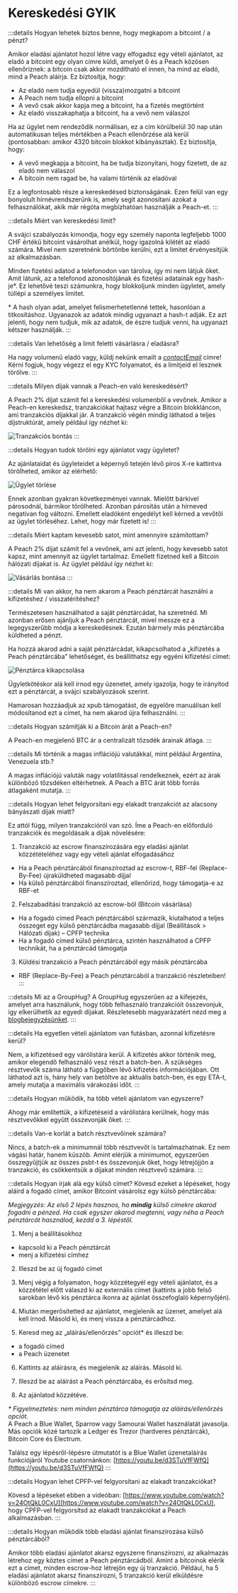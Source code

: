 # Kereskedési GYIK

:::details Hogyan lehetek biztos benne, hogy megkapom a bitcoint / a pénzt?

Amikor eladási ajánlatot hozol létre vagy elfogadsz egy vételi ajánlatot, az eladó a bitcoint egy olyan címre küldi, amelyet ő és a Peach közösen ellenőriznek: a bitcoin csak akkor mozdítható el innen, ha mind az eladó, mind a Peach aláírja. Ez biztosítja, hogy:

- Az eladó nem tudja egyedül (vissza)mozgatni a bitcoint  
- A Peach nem tudja ellopni a bitcoint  
- A vevő csak akkor kapja meg a bitcoint, ha a fizetés megtörtént  
- Az eladó visszakaphatja a bitcoint, ha a vevő nem válaszol  

Ha az ügylet nem rendeződik normálisan, ez a cím körülbelül 30 nap után automatikusan teljes mértékben a Peach ellenőrzése alá kerül (pontosabban: amikor 4320 bitcoin blokkot kibányásztak). Ez biztosítja, hogy:

- A vevő megkapja a bitcoint, ha be tudja bizonyítani, hogy fizetett, de az eladó nem válaszol  
- A bitcoin nem ragad be, ha valami történik az eladóval  

Ez a legfontosabb része a kereskedésed biztonságának. Ezen felül van egy bonyolult hírnévrendszerünk is, amely segít azonosítani azokat a felhasználókat, akik már régóta megbízhatóan használják a Peach-et.
:::

:::details Miért van kereskedési limit?

A svájci szabályozás kimondja, hogy egy személy naponta legfeljebb 1000 CHF értékű bitcoint vásárolhat anélkül, hogy igazolná kilétét az eladó számára. Mivel nem szeretnénk börtönbe kerülni, ezt a limitet érvényesítjük az alkalmazásban.

Minden fizetési adatod a telefonodon van tárolva, így mi nem látjuk őket. Amit látunk, az a telefonod azonosítójának és fizetési adatainak egy hash-je\*. Ez lehetővé teszi számunkra, hogy blokkoljunk minden ügyletet, amely túllépi a személyes limitet.

\* A hash olyan adat, amelyet felismerhetetlenné tettek, hasonlóan a titkosításhoz. Ugyanazok az adatok mindig ugyanazt a hash-t adják. Ez azt jelenti, hogy nem tudjuk, mik az adatok, de észre tudjuk venni, ha ugyanazt kétszer használják.
:::

:::details Van lehetőség a limit feletti vásárlásra / eladásra?

Ha nagy volumenű eladó vagy, küldj nekünk emailt a [$contactEmail$](mailto:$contactEmail$) címre!  
Kérni fogjuk, hogy végezz el egy KYC folyamatot, és a limitjeid el lesznek törölve.
:::

:::details Milyen díjak vannak a Peach-en való kereskedésért?

A Peach 2% díjat számít fel a kereskedési volumenből a vevőnek. Amikor a Peach-en kereskedsz, tranzakciókat hajtasz végre a Bitcoin blokkláncon, ami tranzakciós díjakkal jár. A tranzakció végén mindig láthatod a teljes díjstruktúrát, amely például így nézhet ki:

![Tranzakciós bontás](/img/faq/trading/TradeBreakdowns.png)
:::

:::details Hogyan tudok törölni egy ajánlatot vagy ügyletet?

Az ajánlataidat és ügyleteidet a képernyő tetején lévő piros X-re kattintva törölheted, amikor az elérhető:

![Ügylet törlése](/img/faq/trading/cancel.png)

Ennek azonban gyakran következményei vannak. Mielőtt bárkivel párosodnál, bármikor törölheted. Azonban párosítás után a hírneved negatívan fog változni. Emellett eladóként engedélyt kell kérned a vevőtől az ügylet törléséhez. Lehet, hogy már fizetett is!
:::

:::details Miért kaptam kevesebb satot, mint amennyire számítottam?

A Peach 2% díjat számít fel a vevőnek, ami azt jelenti, hogy kevesebb satot kapsz, mint amennyit az ügylet tartalmaz. Emellett fizetned kell a Bitcoin hálózati díjakat is. Az ügylet például így nézhet ki:

![Vásárlás bontása](/img/faq/trading/TradeBreakdownBuy.png)
:::

:::details Mi van akkor, ha nem akarom a Peach pénztárcát használni a kifizetéshez / visszatérítéshez?

Természetesen használhatod a saját pénztárcádat, ha szeretnéd. Mi azonban erősen ajánljuk a Peach pénztárcát, mivel messze ez a legegyszerűbb módja a kereskedésnek. Ezután bármely más pénztárcába küldheted a pénzt.

Ha hozzá akarod adni a saját pénztárcádat, kikapcsolhatod a „kifizetés a Peach pénztárcába” lehetőséget, és beállíthatsz egy egyéni kifizetési címet:

![Pénztárca kikapcsolása](/img/faq/trading/disablewallet.png)

Ügyletkötéskor alá kell írnod egy üzenetet, amely igazolja, hogy te irányítod ezt a pénztárcát, a svájci szabályozások szerint.

Hamarosan hozzáadjuk az xpub támogatást, de egyelőre manuálisan kell módosítanod ezt a címet, ha nem akarod újra felhasználni.
:::

:::details Hogyan számítják ki a Bitcoin árát a Peach-en?

A Peach-en megjelenő BTC ár a centralizált tőzsdék árainak átlaga.
:::

:::details Mi történik a magas inflációjú valutákkal, mint például Argentína, Venezuela stb.?

A magas inflációjú valuták nagy volatilitással rendelkeznek, ezért az árak különböző tőzsdéken eltérhetnek. A Peach a BTC árát több forrás átlagaként mutatja.
:::

:::details Hogyan lehet felgyorsítani egy elakadt tranzakciót az alacsony bányászati díjak miatt?

Ez attól függ, milyen tranzakcióról van szó. Íme a Peach-en előforduló tranzakciók és megoldásaik a díjak növelésére:

1. Tranzakció az escrow finanszírozására egy eladási ajánlat közzétételéhez vagy egy vételi ajánlat elfogadásához  

- Ha a Peach pénztárcából finanszíroztad az escrow-t, RBF-fel (Replace-By-Fee) újraküldheted magasabb díjjal  
- Ha külső pénztárcából finanszíroztad, ellenőrizd, hogy támogatja-e az RBF-et  

2. Felszabadítási tranzakció az escrow-ból (Bitcoin vásárlása)  

- Ha a fogadó címed Peach pénztárcából származik, kiutalhatod a teljes összeget egy külső pénztárcádba magasabb díjjal (Beállítások > Hálózati díjak) – CPFP technika  
- Ha a fogadó címed külső pénztárca, szintén használhatod a CPFP technikát, ha a pénztárcád támogatja  

3. Küldési tranzakció a Peach pénztárcából egy másik pénztárcába  

- RBF (Replace-By-Fee) a Peach pénztárcából a tranzakció részleteiben!
  :::

:::details Mi az a GroupHug?
A GroupHug egyszerűen az a kifejezés, amelyet arra használunk, hogy több felhasználó tranzakcióit összevonjuk, így elkerülhetik az egyedi díjakat. Részletesebb magyarázatért nézd meg a [blogbejegyzésünket](https://peachbitcoin.com/blog/group-hug).
:::

:::details Ha egyetlen vételi ajánlatom van futásban, azonnal kifizetésre kerül?

Nem, a kifizetésed egy várólistára kerül. A kifizetés akkor történik meg, amikor elegendő felhasználó vesz részt a batch-ben. A szükséges résztvevők száma látható a függőben lévő kifizetés információjában. Ott láthatod azt is, hány hely van betöltve az aktuális batch-ben, és egy ETA-t, amely mutatja a maximális várakozási időt.
:::

:::details Hogyan működik, ha több vételi ajánlatom van egyszerre?

Ahogy már említettük, a kifizetéseid a várólistára kerülnek, hogy más résztvevőkkel együtt összevonják őket.
:::

:::details Van-e korlát a batch résztvevőinek számára?

Nincs, a batch-ek a minimumnál több résztvevőt is tartalmazhatnak. Ez nem vágási határ, hanem küszöb. Amint elérjük a minimumot, egyszerűen összegyűjtjük az összes psbt-t és összevonjuk őket, hogy létrejöjjön a tranzakció, és csökkentsük a díjakat minden résztvevő számára.
:::

:::details Hogyan írjak alá egy külső címet?
Kövesd ezeket a lépéseket, hogy aláírd a fogadó címet, amikor Bitcoint vásárolsz egy külső pénztárcába:

_Megjegyzés: Az első 2 lépés hasznos, ha **mindig** külső címekre akarod fogadni a pénzed. Ha csak egyszer akarod megtenni, vagy néha a Peach pénztárcát használod, kezdd a 3. lépéstől._

1. Menj a beállításokhoz  

- kapcsold ki a Peach pénztárcát  
- menj a kifizetési címhez  

2. Illeszd be az új fogadó címet  

3. Menj végig a folyamaton, hogy közzétegyél egy vételi ajánlatot, és a közzététel előtt válaszd ki az externális címet (kattints a jobb felső sarokban lévő kis pénztárca ikonra az ajánlat összefoglaló képernyőjén).  

4. Miután megerősítetted az ajánlatot, megjelenik az üzenet, amelyet alá kell írnod. Másold ki, és menj vissza a pénztárcádhoz.  

5. Keresd meg az „aláírás/ellenőrzés” opciót\* és illeszd be:  

- a fogadó címed  
- a Peach üzenetet  

6. Kattints az aláírásra, és megjelenik az aláírás. Másold ki.  

7. Illeszd be az aláírást a Peach pénztárcába, és erősítsd meg.  

8. Az ajánlatod közzétéve.  

_\* Figyelmeztetés: nem minden pénztárca támogatja az aláírás/ellenőrzés opciót._  
A Peach a Blue Wallet, Sparrow vagy Samourai Wallet használatát javasolja. Más opciók közé tartozik a Ledger és Trezor (hardveres pénztárcák), Bitcoin Core és Electrum.  

Találsz egy lépésről-lépésre útmutatót is a Blue Wallet üzenetaláírás funkciójáról Youtube csatornánkon: [https://youtu.be/d3STuVfFWfQ](https://youtu.be/d3STuVfFWfQ)
:::

:::details Hogyan lehet CPFP-vel felgyorsítani az elakadt tranzakciókat?

Kövesd a lépéseket ebben a videóban: [https://www.youtube.com/watch?v=24OtQkL0CxU](https://www.youtube.com/watch?v=24OtQkL0CxU), hogy CPFP-vel felgyorsítsd az elakadt tranzakciókat a Peach alkalmazásban.
:::

:::details Hogyan működik több eladási ajánlat finanszírozása külső pénztárcából?

Amikor több eladási ajánlatot akarsz egyszerre finanszírozni, az alkalmazás létrehoz egy köztes címet a Peach pénztárcádból. Amint a bitcoinok elérik ezt a címet, minden escrow-hoz létrejön egy új tranzakció. Például, ha 5 eladási ajánlatot akarsz finanszírozni, 5 tranzakció kerül elküldésre különböző escrow címekre.
:::
